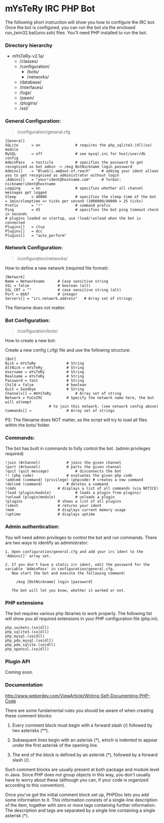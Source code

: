 mYsTeRy IRC PHP Bot
=======

The following short instruction will show you how to configure the IRC bot. Once the bot is configured, you can run the bot via the enclosed run_(win32.bat|unix.ssh) files. You'll need PHP installed to run the bot.

### Directory hierarchy

- mYsTeRy-v2.1a/
	- /classes/
	- /configuration/
		- /bots/
		- /networks/
	- /database/
	- /interfaces/
	- /logs/
	- /pawn/
	- /plugins/
	- /ssl/
       	


### General Configuration:

> /configuration/general.cfg

	[General]
	SQLite 		= on 				# requires the php_sqlite3.(dll|so) module
	MySQL 		= off 				# see mysql.ini for host/user/db config
	AdminPass 	= testicle 			# specifies the password to get recognised as bot admin -> /msg BotNickname login password
	Admins[] 	= "BlueG!i.am@out.of.reach" 	# adding your ident allows you to get recognised as administrator without login
	;Admins[] 	= "your!ident@hostname.com" 	# format: nickname!ident@hostname
	Logging 	= on 				# specifies whether all channel messages get logged
	Sleep 		= 40000				# specifies the sleep time of the bot = 1mio/sleeptime => ticks per second (1000000/40000 = 25 ticks)
	Prefix 		= "!" 				# command prefix
	Ping 		= 45 				# specifies the bot ping timeout check in seconds
	# plugins loaded on startup, use !load/!unload when the bot is connected 	
	Plugins[] 	= ctcp
	Plugins[] 	= dcc
	Plugins[]	= "auto_perform"



### Network Configuration:

> /configuration/networks/

How to define a new network (required file format):

	[Network]
	Name = Networkname		# Case sensitive string
	SSL = false				# boolean (alt)
	SSL_CRT = ""			# case sensitive string (alt)
	Port = 6667				# integer
	Servers[] = "irc.network.address"	# Array set of strings

The filename does not matter.



### Bot Configuration:

> /configuration/bots/

How to create a new bot:

Create a new config (.cfg) file and use the following structure:

	[Bot]
	Nick = mYsTeRy				# String
	AltNick = mYsTeRy_			# String
	Username = mYsTeRy			# String
	Realname = mYsTeRy			# String
	Password = test				# String
	Child = false				# boolean	
	Quit = Goodbye				# String
	Channels[] = #mYsTeRy			# Array set of string  	
	Network = FoCoIRC			# Specify the network name here, the bot will attempt
						# to join this network. (see network config above)
	Commands[] = 				# Array set of strings

PS: The filename does NOT matter, as the script will try to load all files
within the bots/ folder.	



### Commands:

The bot has built in commands to fully control the bot. (admin privileges required)

	!join (#channel)			# joins the given channel
	!part (#channel)			# parts the given channel
	!quit (quit message)			# disconnects the bot
	!! (php code)				# evaluates the given php code
	!addcmd (command) (privilege) (phpcode) # creates a new command
	!delcmd (command)			# deletes a command
	!cmds					# displays a list of all commands (via NOTICE)
	!load (plugin/module)			# loads a plugin from plugins/
	!unload (plugin/module)			# unloads a plugin
	!plugins				# shows a list of all plugins
	!ident					# returns your ident
	!mem					# displays current memory usage
	!uptime					# displays uptime




### Admin authentication:

You will need admin privileges to control the bot and run commands. There
are two ways to identify as administrator:

	1. Open configuration/general.cfg and add your irc ident to the 'Admins[]' array set.

	2. If you don't have a static irc ident, edit the password for the variable 'AdminPass' in configuration/general.cfg.
	   Now start the bot and execute the following command:

		 /msg [BotNickname] login [password]

	   The bot will let you know, whether it worked or not.




### PHP extensions

The bot requires various php libraries to work properly. The following list
will show you all required extensions in your PHP configuration file (php.ini).

	php_sockets.(so|dll)
	php_sqlite3.(so|dll)
	php_mysql.(so|dll)
	php_pdo_mysql.(so|dll)
	php_pdo_sqlite.(so|dll)
	php_openssl.(so|dll)


### Plugin API

Coming soon.

### Documentation

http://www.weberdev.com/ViewArticle/Writing-Self-Documenting-PHP-Code

There are some fundamental rules you should be aware of when creating these comment blocks:

1. Every comment block must begin with a forward slash (/) followed by two asterisks (**).

2. Subsequent lines begin with an asterisk (*), which is indented to appear under the first asterisk of the opening line.

3. The end of the block is defined by an asterisk (*), followed by a forward slash (/).

Such comment blocks are usually present at both package and module level in Java. Since PHP does not group objects in 
this way, you don't usually have to worry about these (although you can, if your code is organized according to this convention).

Once you've got the initial comment block set up, PHPDoc lets you add some information to it. This information consists of a 
single-line description of the item, together with zero or more tags containing further information. The description and tags are 
separated by a single line containing a single asterisk (*).





